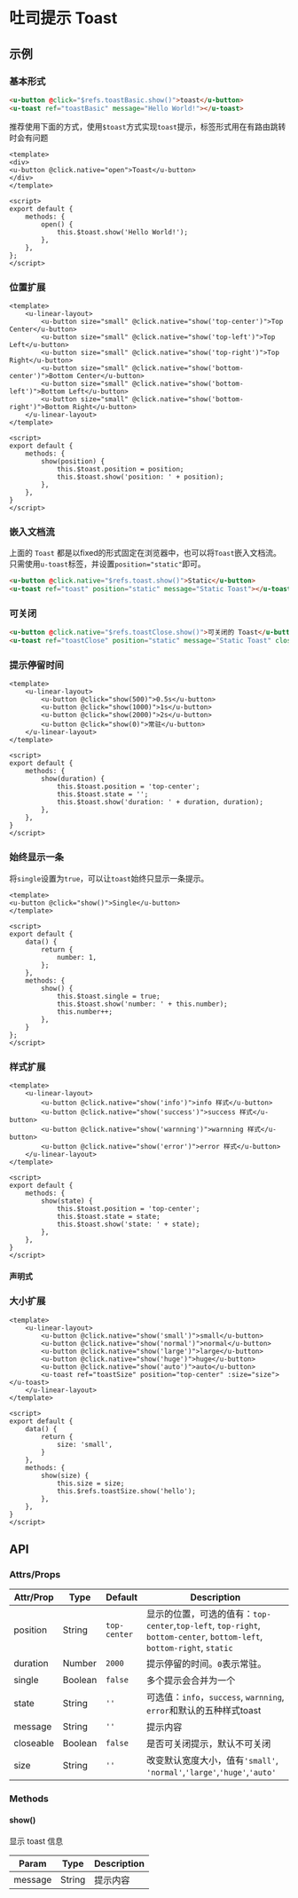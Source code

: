 # 吐司提示 Toast

## 示例
### 基本形式

``` html
<u-button @click="$refs.toastBasic.show()">toast</u-button>
<u-toast ref="toastBasic" message="Hello World!"></u-toast>
```

推荐使用下面的方式，使用`$toast`方式实现`toast`提示，标签形式用在有路由跳转时会有问题

``` vue
<template>
<div>
<u-button @click.native="open">Toast</u-button>
</div>
</template>

<script>
export default {
    methods: {
        open() {
            this.$toast.show('Hello World!');
        },
    },
};
</script>
```

### 位置扩展

``` vue
<template>
    <u-linear-layout>
        <u-button size="small" @click.native="show('top-center')">Top Center</u-button>
        <u-button size="small" @click.native="show('top-left')">Top Left</u-button>
        <u-button size="small" @click.native="show('top-right')">Top Right</u-button>
        <u-button size="small" @click.native="show('bottom-center')">Bottom Center</u-button>
        <u-button size="small" @click.native="show('bottom-left')">Bottom Left</u-button>
        <u-button size="small" @click.native="show('bottom-right')">Bottom Right</u-button>
    </u-linear-layout>
</template>

<script>
export default {
    methods: {
        show(position) {
            this.$toast.position = position;
            this.$toast.show('position: ' + position);
        },
    },
}
</script>
```
### 嵌入文档流

上面的 `Toast` 都是以fixed的形式固定在浏览器中，也可以将`Toast`嵌入文档流。只需使用`u-toast`标签，并设置`position="static"`即可。

``` html
<u-button @click.native="$refs.toast.show()">Static</u-button>
<u-toast ref="toast" position="static" message="Static Toast"></u-toast>
```

### 可关闭

``` html
<u-button @click.native="$refs.toastClose.show()">可关闭的 Toast</u-button>
<u-toast ref="toastClose" position="static" message="Static Toast" closeable></u-toast>
```

### 提示停留时间

``` vue
<template>
    <u-linear-layout>
        <u-button @click="show(500)">0.5s</u-button>
        <u-button @click="show(1000)">1s</u-button>
        <u-button @click="show(2000)">2s</u-button>
        <u-button @click="show(0)">常驻</u-button>
    </u-linear-layout>
</template>

<script>
export default {
    methods: {
        show(duration) {
            this.$toast.position = 'top-center';
            this.$toast.state = '';
            this.$toast.show('duration: ' + duration, duration);
        },
    },
}
</script>
```
### 始终显示一条

将`single`设置为`true`，可以让`toast`始终只显示一条提示。

```vue
<template>
<u-button @click="show()">Single</u-button>
</template>

<script>
export default {
    data() {
        return {
            number: 1,
        };
    },
    methods: {
        show() {
            this.$toast.single = true;
            this.$toast.show('number: ' + this.number);
            this.number++;
        },
    }
};
</script>
```

### 样式扩展

``` vue
<template>
    <u-linear-layout>
        <u-button @click.native="show('info')">info 样式</u-button>
        <u-button @click.native="show('success')">success 样式</u-button>
        <u-button @click.native="show('warnning')">warnning 样式</u-button>
        <u-button @click.native="show('error')">error 样式</u-button>
    </u-linear-layout>
</template>

<script>
export default {
    methods: {
        show(state) {
            this.$toast.position = 'top-center';
            this.$toast.state = state;
            this.$toast.show('state: ' + state);
        },
    },
}
</script>
```

#### 声明式

### 大小扩展

``` vue
<template>
    <u-linear-layout>
        <u-button @click.native="show('small')">small</u-button>
        <u-button @click.native="show('normal')">normal</u-button>
        <u-button @click.native="show('large')">large</u-button>
        <u-button @click.native="show('huge')">huge</u-button>
        <u-button @click.native="show('auto')">auto</u-button>
        <u-toast ref="toastSize" position="top-center" :size="size"></u-toast>
    </u-linear-layout>
</template>

<script>
export default {
    data() {
        return {
            size: 'small',
        }
    },
    methods: {
        show(size) {
            this.size = size;
            this.$refs.toastSize.show('hello');
        },
    },
}
</script>
```

## API
### Attrs/Props

| Attr/Prop | Type | Default | Description |
| --------- | ---- | ------- | ----------- |
| position | String | `top-center` | 显示的位置，可选的值有：`top-center`,`top-left`, `top-right`, `bottom-center`, `bottom-left`, `bottom-right`, `static` |
| duration | Number | `2000 `| 提示停留的时间。`0`表示常驻。 |
| single | Boolean | `false` | 多个提示会合并为一个 |
| state | String | `''` | 可选值：`info`，`success`, `warnning`, `error`和默认的五种样式toast |
| message | String | `''` | 提示内容 |
| closeable | Boolean | `false` | 是否可关闭提示，默认不可关闭 |
| size | String | `''` | 改变默认宽度大小，值有`'small'`, `'normal'`,`'large'`,`'huge'`,`'auto'` |

### Methods

#### show()

显示 toast 信息

| Param | Type | Description |
| ----- | ---- | ----------- |
| message | String | 提示内容 |
